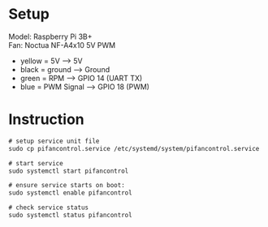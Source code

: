 <h1>Setup</h1>

Model: Raspberry Pi 3B+\
Fan: Noctua NF-A4x10 5V PWM

- yellow = 5V  --> 5V
- black  = ground --> Ground
- green  = RPM --> GPIO 14 (UART TX)
- blue   = PWM Signal --> GPIO 18 (PWM)

<h1>Instruction</h1>

```diff
# setup service unit file
sudo cp pifancontrol.service /etc/systemd/system/pifancontrol.service

# start service
sudo systemctl start pifancontrol

# ensure service starts on boot:
sudo systemctl enable pifancontrol

# check service status
sudo systemctl status pifancontrol
```